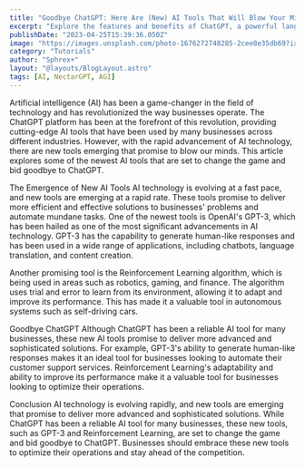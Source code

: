 ```yaml
---
title: "Goodbye ChatGPT: Here Are (New) AI Tools That Will Blow Your Mind"
excerpt: "Explore the features and benefits of ChatGPT, a powerful language model developed by OpenAI that uses advanced algorithms to revolutionize the way we communicate. From text completion to language translation and question-answering, discover how ChatGPT can improve productivity, enhance language skills, and provide better customer service. Learn more in our latest blog post."
publishDate: "2023-04-25T15:39:36.050Z"
image: "https://images.unsplash.com/photo-1676272748285-2cee8e35db69?ixlib=rb-4.0.3&ixid=MnwxMjA3fDB8MHxwaG90by1wYWdlfHx8fGVufDB8fHx8&auto=format&fit=crop&w=870&q=80"
category: "Tutorials"
author: "Sphrex+"
layout: "@layouts/BlogLayout.astro"
tags: [AI, NectarGPT, AGI]
---
```


Artificial intelligence (AI) has been a game-changer in the field of technology and has revolutionized the way businesses operate. The ChatGPT platform has been at the forefront of this revolution, providing cutting-edge AI tools that have been used by many businesses across different industries. However, with the rapid advancement of AI technology, there are new tools emerging that promise to blow our minds. This article explores some of the newest AI tools that are set to change the game and bid goodbye to ChatGPT.

The Emergence of New AI Tools
AI technology is evolving at a fast pace, and new tools are emerging at a rapid rate. These tools promise to deliver more efficient and effective solutions to businesses' problems and automate mundane tasks. One of the newest tools is OpenAI's GPT-3, which has been hailed as one of the most significant advancements in AI technology. GPT-3 has the capability to generate human-like responses and has been used in a wide range of applications, including chatbots, language translation, and content creation.

Another promising tool is the Reinforcement Learning algorithm, which is being used in areas such as robotics, gaming, and finance. The algorithm uses trial and error to learn from its environment, allowing it to adapt and improve its performance. This has made it a valuable tool in autonomous systems such as self-driving cars.

Goodbye ChatGPT
Although ChatGPT has been a reliable AI tool for many businesses, these new AI tools promise to deliver more advanced and sophisticated solutions. For example, GPT-3's ability to generate human-like responses makes it an ideal tool for businesses looking to automate their customer support services. Reinforcement Learning's adaptability and ability to improve its performance make it a valuable tool for businesses looking to optimize their operations.

Conclusion
AI technology is evolving rapidly, and new tools are emerging that promise to deliver more advanced and sophisticated solutions. While ChatGPT has been a reliable AI tool for many businesses, these new tools, such as GPT-3 and Reinforcement Learning, are set to change the game and bid goodbye to ChatGPT. Businesses should embrace these new tools to optimize their operations and stay ahead of the competition.